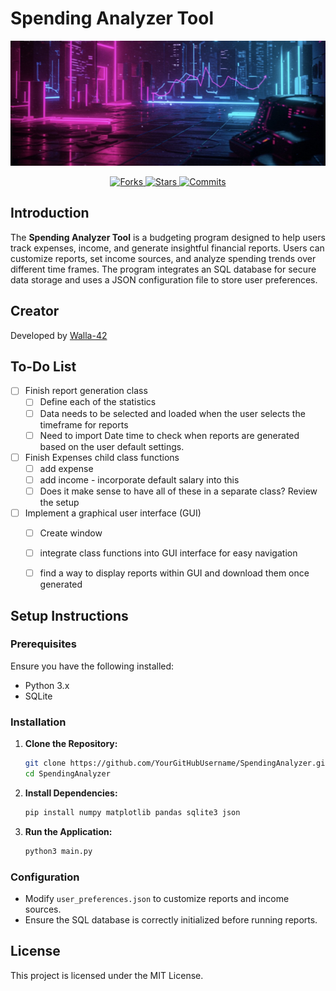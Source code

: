 # Spending Analyzer Tool

<p align="center">
    <img src= "project_images/readme_img.jpeg" width=800 height= 200 alt="spending analyzer image">
</p>

<div align="center">
  <a href="#">
    <img src="https://img.shields.io/badge/Forks-0-blue" alt="Forks">
  </a>
  <a href="#">
    <img src="https://img.shields.io/badge/Stars-0-yellow" alt="Stars">
  </a>
  <a href="https://github.com/Walla-42/SpendingAnalyzerTool/graphs/commit-activity">
    <img src="https://img.shields.io/github/commit-activity/y/Walla-42/SpendingAnalyzerTool" alt="Commits">
  </a>
</div>

## Introduction
The **Spending Analyzer Tool** is a budgeting program designed to help users track expenses, income, and generate insightful financial reports. Users can customize reports, set income sources, and analyze spending trends over different time frames. The program integrates an SQL database for secure data storage and uses a JSON configuration file to store user preferences.

## Creator
Developed by [Walla-42](https://github.com/YourGitHubUsername)

## To-Do List
- [ ] Finish report generation class
    - [ ] Define each of the statistics
    - [ ] Data needs to be selected and loaded when the user selects the timeframe for reports
    - [ ] Need to import Date time to check when reports are generated based on the user default settings. 
- [ ] Finish Expenses child class functions
    - [ ] add expense 
    - [ ] add income - incorporate default salary into this
    - [ ] Does it make sense to have all of these in a separate class? Review the setup
- [ ] Implement a graphical user interface (GUI)
    - [ ] Create window
    - [ ] integrate class functions into GUI interface for easy navigation
    - [ ] find a way to display reports within GUI and download them once generated


## Setup Instructions
### Prerequisites
Ensure you have the following installed:
- Python 3.x
- SQLite 

### Installation
1. **Clone the Repository:**
   ```sh
   git clone https://github.com/YourGitHubUsername/SpendingAnalyzer.git
   cd SpendingAnalyzer
   ```

2. **Install Dependencies:**
   ```sh
   pip install numpy matplotlib pandas sqlite3 json
   ```

3. **Run the Application:**
   ```sh
   python3 main.py
   ```

### Configuration
- Modify `user_preferences.json` to customize reports and income sources.
- Ensure the SQL database is correctly initialized before running reports.

## License
This project is licensed under the MIT License.



